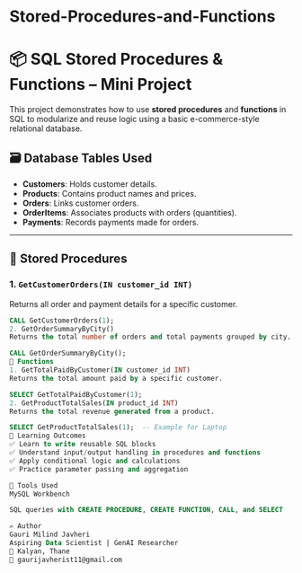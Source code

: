 # Stored-Procedures-and-Functions

# 📦 SQL Stored Procedures & Functions – Mini Project

This project demonstrates how to use **stored procedures** and **functions** in SQL to modularize and reuse logic using a basic e-commerce-style relational database.

## 🗃️ Database Tables Used

- **Customers**: Holds customer details.
- **Products**: Contains product names and prices.
- **Orders**: Links customer orders.
- **OrderItems**: Associates products with orders (quantities).
- **Payments**: Records payments made for orders.

---

## 🔁 Stored Procedures

### 1. `GetCustomerOrders(IN customer_id INT)`
Returns all order and payment details for a specific customer.

```sql
CALL GetCustomerOrders(1);
2. GetOrderSummaryByCity()
Returns the total number of orders and total payments grouped by city.

CALL GetOrderSummaryByCity();
🔢 Functions
1. GetTotalPaidByCustomer(IN customer_id INT)
Returns the total amount paid by a specific customer.

SELECT GetTotalPaidByCustomer(1);
2. GetProductTotalSales(IN product_id INT)
Returns the total revenue generated from a product.

SELECT GetProductTotalSales(1);  -- Example for Laptop
📌 Learning Outcomes
✅ Learn to write reusable SQL blocks
✅ Understand input/output handling in procedures and functions
✅ Apply conditional logic and calculations
✅ Practice parameter passing and aggregation

📂 Tools Used
MySQL Workbench 

SQL queries with CREATE PROCEDURE, CREATE FUNCTION, CALL, and SELECT

✍️ Author
Gauri Milind Javheri
Aspiring Data Scientist | GenAI Researcher
📍 Kalyan, Thane
📧 gaurijavherist11@gmail.com
